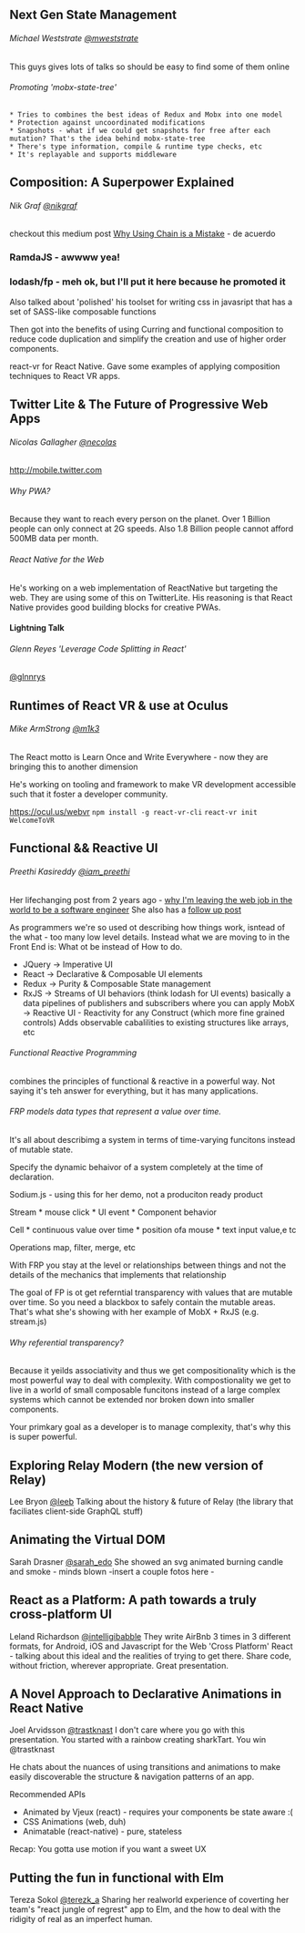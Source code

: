 ## Next Gen State Management
###### Michael Weststrate [@mweststrate](http://twitter.com/mweststrate)

This guys gives lots of talks so should be easy to find some of them online

###### Promoting 'mobx-state-tree'
    * Tries to combines the best ideas of Redux and Mobx into one model
    * Protection against uncoordinated modifications
    * Snapshots - what if we could get snapshots for free after each mutation? That's the idea behind mobx-state-tree
    * There's type information, compile & runtime type checks, etc
    * It's replayable and supports middleware


## Composition: A Superpower Explained
###### Nik Graf [@nikgraf](http://twitter.com/nikgraf)
  checkout this medium post [Why Using Chain is a Mistake](https://medium.com/making-internets/why-using-chain-is-a-mistake-9bc1f80d51ba) - de acuerdo

### RamdaJS - awwww yea!
### lodash/fp - meh ok, but I'll put it here because he promoted it

Also talked about 'polished' his toolset for writing css in javasript that has a set of SASS-like composable functions

Then got into the benefits of using Curring and functional composition to reduce code duplication and simplify the creation and use of higher order components.

react-vr for React Native. Gave some examples of applying composition techniques to React VR apps.


## Twitter Lite & The Future of Progressive Web Apps
###### Nicolas Gallagher [@necolas](http://twitter.com/necolas)
  http://mobile.twitter.com

###### Why PWA?
  Because they want to reach every person on the planet. Over 1 Billion people can only connect at 2G speeds. Also 1.8 Billion people cannot afford 500MB data per month.

###### React Native for the Web
  He's working on a web implementation of ReactNative but targeting the web. They are using some of this on TwitterLite. His reasoning is that React Native provides good building blocks for creative PWAs.



#### Lightning Talk
###### Glenn Reyes 'Leverage Code Splitting in React'
  [@glnnrys](http://twitter.com/glnnrys)


## Runtimes of React VR & use at Oculus
######  Mike ArmStrong [@m1k3](https://twitter.com/m1k3)
  The React motto is Learn Once and Write Everywhere - now they are bringing this to another dimension

  He's working on tooling and framework to make VR development accessible such that it foster a developer community.

  https://ocul.us/webvr
  `npm install -g react-vr-cli`
  `react-vr init WelcomeToVR`

## Functional && Reactive UI
###### Preethi Kasireddy [@iam_preethi](https://twitter.com/iam_preethi)
Her lifechanging post from 2 years ago - [why I'm leaving the web job in the world to be a software engineer](https://medium.com/swlh/why-i-left-the-best-job-in-the-world-3689a5a4649a)
She also has a [follow up post](https://medium.com/swlh/what-happened-after-i-left-the-best-job-in-the-world-to-become-an-engineer-ee06caca7db2)

As programmers we're so used ot describing how things work, isntead of the what - too many low level details. Instead what we are moving to in the Front End is: What ot be instead of How to do.

  * JQuery -> Imperative UI
  * React -> Declarative & Composable UI elements
  * Redux -> Purity & Composable State management
  * RxJS -> Streams of UI behaviors (think lodash for UI events)
    basically a data pipelines of publishers and subscribers where you can apply
  MobX -> Reactive UI - Reactivity for any Construct (which more fine grained controls)
    Adds observable cabalilities to existing structures like arrays, etc

###### Functional Reactive Programming
combines the principles of functional & reactive in a powerful way. Not saying it's teh answer for everything, but it has many applications.

###### FRP models data types that represent a value over time.
It's all about describimg a system in terms of  time-varying funcitons instead of mutable state.

Specify the dynamic behaivor of a system completely at the time of declaration.

Sodium.js - using this for her demo, not a produciton ready product

  Stream
    * mouse click
    * UI event
    * Component behavior

  Cell
    * continuous value over time
    * position ofa mouse
    * text input value,e tc

  Operations
    map, filter, merge, etc


With FRP you stay at the level or relationships between things and not the details of the mechanics that implements that relationship

The goal of FP is ot get referntial transparency with values that are mutable over time. So you need a blackbox to safely contain the mutable areas. That's what she's showing with her example of MobX + RxJS (e.g. stream.js)

###### Why referential transparency?
Because it yeilds associativity and thus we get compositionality which is the most powerful way to deal with complexity. With compostionality we get to live in a world of small composable funcitons instead of a large complex systems which cannot be extended nor broken down into smaller components.

Your primkary goal as a developer is to manage complexity, that's why this is super powerful.



## Exploring Relay Modern (the new version of Relay)
Lee Bryon [@leeb](https://twitter.com/leeb)
Talking about the history & future of Relay (the library that faciliates client-side GraphQL stuff)

## Animating the Virtual DOM
Sarah Drasner [@sarah_edo](https://twitter.com/sarah_edo)
  She showed an svg animated burning candle and smoke - minds blown
  -insert a couple fotos here -


## React as a Platform: A path towards a truly cross-platform UI
Leland Richardson [@intelligibabble](https://twitter.com/intelligibabble)
They write AirBnb 3 times in 3 different formats, for Android, iOS and Javascript for the Web
'Cross Platform' React - talking about this ideal and the realities of trying to get there.
Share code, without friction, wherever appropriate. Great presentation.


## A Novel Approach to Declarative Animations in React Native
Joel Arvidsson [@trastknast](https://twitter.com/trastknast)
I don't care where you go with this presentation. You started with a rainbow creating sharkTart. You win @trastknast

He chats about the nuances of using transitions and animations to make easily discoverable the structure & navigation patterns of an app.

Recommended APIs
  * Animated by Vjeux (react) - requires your components be state aware :(
  * CSS Animations (web, duh)
  * Animatable (react-native) - pure, stateless

  Recap: You gotta use motion if you want a sweet UX


## Putting the fun in functional with Elm
Tereza Sokol [@terezk_a](https://twitter.com/terezk_a)
Sharing her realworld experience of coverting her team's "react jungle of regrest" app to Elm, and the how to deal with the ridigity of real as an imperfect human.

